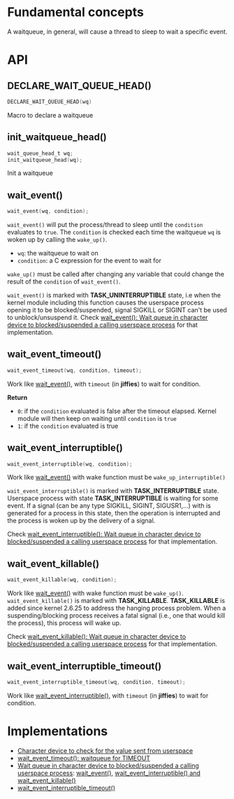 # Fundamental concepts

A waitqueue, in general, will cause a thread to sleep to wait a specific event.

# API

## DECLARE_WAIT_QUEUE_HEAD()

```c
DECLARE_WAIT_QUEUE_HEAD(wq)
```

Macro to declare a waitqueue

## init_waitqueue_head()

```c
wait_queue_head_t wq;
init_waitqueue_head(wq);
```

Init a waitqueue

## wait_event()

```c
wait_event(wq, condition);
```

``wait_event()`` will put the process/thread to sleep until the ``condition`` evaluates to ``true``. The ``condition`` is checked each time the waitqueue ``wq`` is woken up by calling the ``wake_up()``.

* ``wq``: the waitqueue to wait on
* ``condition``: a C expression for the event to wait for

``wake_up()`` must be called after changing any variable that could change the result of the ``condition`` of ``wait_event()``.

``wait_event()`` is marked with **TASK_UNINTERRUPTIBLE** state, i.e when the kernel module including this function causes the userspace process opening it to be blocked/suspended, signal SIGKILL or SIGINT can't be used to unblock/unsuspend it. Check [wait_event(): Wait queue in character device to blocked/suspended a calling userspace process](Implementations.md#wait_event) for that implementation.

## wait_event_timeout()

```c
wait_event_timeout(wq, condition, timeout);
```

Work like [wait_event()](#wait_event), with ``timeout`` (in **jiffies**) to wait for condition.

**Return**

* ``0``: if the ``condition`` evaluated is false after the timeout elapsed. Kernel module will then keep on waiting until ``condition`` is ``true``
* ``1``: if the ``condition`` evaluated is true

## wait_event_interruptible()

```c
wait_event_interruptible(wq, condition);
```
Work like [wait_event()](#wait_event) with wake function must be ``wake_up_interruptible()``

``wait_event_interruptible()`` is marked with **TASK_INTERRUPTIBLE** state. Userspace process with state **TASK_INTERRUPTIBLE** is waiting for some event. If a signal (can be any type SIGKILL, SIGINT, SIGUSR1,...) with is generated for a process in this state, then the operation is interrupted and the process is woken up by the delivery of a signal.

Check [wait_event_interruptible(): Wait queue in character device to blocked/suspended a calling userspace process](Implementations.md#wait_event_interruptible-and-wait_event_killable) for that implementation.
## wait_event_killable()
```c
wait_event_killable(wq, condition);
```
Work like [wait_event()](#wait_event) with wake function must be ``wake_up()``.
``wait_event_killable()`` is marked with **TASK_KILLABLE**. **TASK_KILLABLE** is added since kernel 2.6.25 to address the hanging process problem. When a suspending/blocking process receives a fatal signal (i.e., one that would kill the process), this process will wake up.

Check [wait_event_killable(): Wait queue in character device to blocked/suspended a calling userspace process](Implementations.md#wait_event_interruptible-and-wait_event_killable) for that implementation.
## wait_event_interruptible_timeout()
```c
wait_event_interruptible_timeout(wq, condition, timeout);
```
Work like [wait_event_interruptible()](#wait_event_interruptible-and-wait_event_killable), with ``timeout`` (in **jiffies**) to wait for condition.
# Implementations
* [Character device to check for the value sent from userspace]()
* [wait_event_timeout(): waitqueue for TIMEOUT]()
* [Wait queue in character device to blocked/suspended a calling userspace process](): [wait_event()](), [wait_event_interruptible() and wait_event_killable()]()
* [wait_event_interruptible_timeout()]()